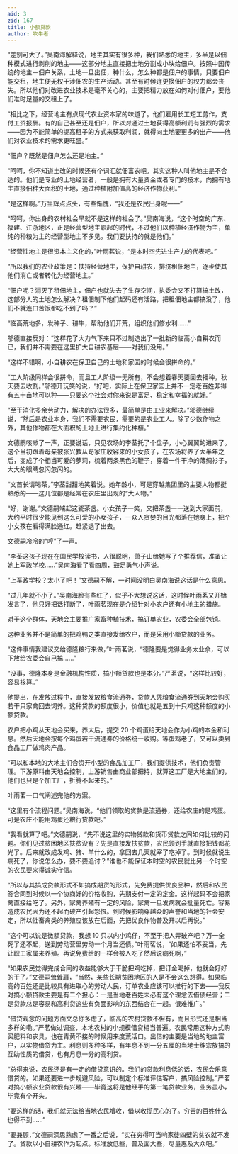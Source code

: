 ```yaml
---
aid: 3
zid: 167
title: 小额贷款
author: 吹牛者
---
```


“差别可大了。”吴南海解释说，地主其实有很多种，我们熟悉的地主，多半是以佃种模式进行剥削的地主——这部分地主直接把土地分割成小块给佃户。按照中国传统的地主－佃户关系，土地一旦出佃，种什么，怎么种都是佃户的事情，只要佃户能交租，地主便无权干涉佃农的生产活动。甚至有时候连更换佃户的权力都会丧失。所以他们对改进农业技术是毫不关心的，主要把精力放在如何对付佃户，要他们准时足量的交租上了。

“相比之下，经营地主有点现代农业资本家的味道了。他们雇用长工短工劳作，支付工资报酬。有的自己甚至还是佃户，所以对通过土地获得高额利润有强烈的需求——因为不能简单的提高租子的方式来获取利润，就得向土地要更多的出产——他们对农业技术的需求更旺盛。”

“佃户？既然是佃户怎么还是地主。”

“呵呵，你不知道土改的时候还有个词汇就佃富农吧。其实这种人叫他地主是不合适的。他们是专业的土地经营者，一般是拥有大量资金或者专门的技术，向拥有地主直接佃种大面积的土地，通过种植附加值高的经济作物获利。”

“是这样啊。”万里辉点点头，有些惭愧，“我还是农民出身呢——”

“呵呵，你出身的农村社会早就不是这样的社会了。”吴南海说，“这个时空的广东、福建、江浙地区，正是经营型地主崛起的时代，不过他们以种植经济作物为主，单纯的种粮为主的经营型地主不多见。我们要扶持的就是他们。”

“经营性地主是很资本主义化的，”叶雨茗说，“是本时空先进生产力的代表吧。”

“所以我们的农业政策是：扶持经营地主，保护自耕农，排挤租佃地主，逐步使其他们消亡或者转化为经营地主。”

“佃户呢？消灭了租佃地主，佃户也就失去了生存空间，执委会又不打算搞土改，这部分人的土地怎么解决？租佃制下他们起码还有活路，把租佃地主都搞没了，他们不就连口苦饭都吃不到了吗？”

“临高荒地多，发种子、耕牛，帮助他们开荒，组织他们修水利……”

邬德直接反对：“这样花了大力气下来只不过制造出了一批新的临高小自耕农而已，我们并不需要在这里扩大自耕农基层——对我们没用。”

“这样不错啊，小自耕农在保卫自己的土地和家园的时候会很拼命的。”

“工人阶级同样会很拼命，而且工人阶级一无所有，不会想着春天要回去播种，秋天要去收割。”邬德开玩笑的说，“好吧，实际上在保卫家园上并不一定老百姓非得有五十亩地可以种——只要这个社会对你来说是富足、稳定和幸福的就好。”

“至于消化多余劳动力，解决的办法很多，最简单是由工业来解决。”邬德继续说，“然后是农业本身，我们不需要农民，需要的是农业工人。除了少数作物之外，其他作物都在大面积的土地上进行集约化种植。”

文德嗣咳嗽了一声，正要说话，只见农场的李荃托了个盘子，小心翼翼的进来了。这个当初跟着母亲被张兴教从苟家庄收容来的小女孩子，在农场将养了大半年之后，变成了个相当可爱的萝莉，梳着两条黑色的鞭子，穿着一件干净的薄绸衫子，大大的眼睛忽闪忽闪的。

“文首长请喝茶，”李荃甜甜地笑着说。她年龄小，可是穿越集团里的主要人物都挺熟悉的——这几位都是经常在农庄里出现的“大人物。”

“好，谢谢。”文德嗣端起这瓷茶盏。小女孩子一笑，又把茶盏一一送到大家面前，大约平时很少能见到这么可爱的小女孩子，一众人贪婪的目光都落在她身上，把个小女孩在看得满脸通红。赶紧退了出去。

文德嗣冷冷的“哼”了一声。

“李荃这孩子现在在国民学校读书，人很聪明，萧子山给她写了个推荐信，准备让她上军政学校……”吴南海看了看四周，鼓足勇气小声说。

“上军政学校？太小了吧！”文德嗣不解，一时间没明白吴南海说这话是什么意思。

“过几年就不小了。”吴南海脸有些红了，似乎不大想说这话，这时候叶雨茗又开始发言了，他只好把话打断了，叶雨茗现在是介绍针对小农户还有小地主的措施。

对于这个群体，天地会主要推广家畜种植技术，搞订单农业，农委会全部包销。

这种业务并不是简单的把鸡鸭之类直接发给农户，而是采用小额贷款的业务。

“这件事情我建议交给德隆粮行来做，”叶雨茗说，“德隆要是觉得业务太业余，可以下放给农委会自己搞……”

“没事，德隆本身是金融机构性质，搞小额贷款也是本分。”严茗说，“这样比较好，容易核算。”

他提出，在发放过程中，直接发放粮食流通券，贷款人凭粮食流通券到天地会购买若干只家禽回去饲养。这种贷款的额度很小，价值也就是五到十只鸡这种额度的小额贷款。

农户把小鸡从天地会买来，养大后，提交 20 个鸡蛋给天地会作为小鸡的本金和利息。然后天地会按每个鸡蛋若干流通券的价格统一收购。等蛋鸡老了，又可以卖到食品工厂做鸡肉产品。

“可以和本地的大地主们合资开小型的食品加工厂，我们提供技术，他们负责管理。下游原料由天地会控制，上游销售由商业部把持，就算这工厂是大地主们的，他们也只是个加工厂，折腾不起来的。”

叶雨茗一口气阐述完他的方案。

“这里有个流程问题。”吴南海说，“他们领取的贷款是流通券，还给农庄的是鸡蛋。可是农庄不能用鸡蛋还粮行贷款吧。”

“我看就算了吧。”文德嗣说，“先不说这里的实物贷款和货币贷款之间如何比较的问题。你们见过贫困地区扶贫没有？先是直接发扶贫款，农民领到手就直接把钱都花光了。后来就改成发鸡、猪、羊什么的，拿回去几天就宰了吃掉了。到时候就说生病死了，你说怎么办，要不要追讨？”谁也不能保证本时空的农民就比另一个时空的农民要来得诚实守信。

“所以与其搞成贷款形式不如搞成期货的形式，先免费提供优良品种，然后和农民签合同到时候以一个协商好的价格收购，先期支付一定的定金。这样起码不会把家禽直接给吃了。另外，家禽养殖有一定的风险，家禽一旦发病就会批量死亡。容易造成农民因为还不起而破产引起怨恨。到时候影响穿越众的声誉和当地的社会安定，所以牲畜禽类的养殖应该放在后面，先把优良作物普及开以后再说。”

“这个可以说是微额贷款，我想 10 只以内小鸡仔，不至于把人弄破产吧？万一全死了还不起，送到劳动营里劳动一个月当还债。”叶雨茗说，“如果还怕不妥当，先让职工家属来养殖。再说免费给的一样会被人吃了然后说病死啊，”

“如果农民觉得完成合同的收益能够大于干脆把鸡吃掉，把订金喝掉，他就会好好的干了。”文德嗣耸耸肩，“当然，某些长期贫困地区的人是不会这么想得。如果临高的百姓还是比较具有进取心的劳动人民，订单农业应该可以推行的下去——我反对搞小额贷款主要是有二个担心：一是当地老百姓未必有这个理念去借债经营；二是贷款总是容易和高利贷这些有负面影响的东西结合在一起。很难推广。”

“借贷观念的问题方面文总你多虑了，临高的农村贷款不但有，而且形式还是相当多样的嘞。”严茗做过调查，本地农村的小规模借贷相当普遍。农民常用这种方式购买肥料和农具，也在青黄不接的时候用来度荒活口。出借的主要是当地的地主富户，以实物借贷为主。利息则多种多样，有年息不到一分五厘的当地士绅宗族搞的互助性质的借贷，也有月息一分的高利贷。

“总得来说，农民还是有一定的借贷意识的。我们的贷款利息低的话，农民会乐意借贷的。如果还要进一步规避风险，可以制定个标准评估客户，搞风险控制。”严茗对搞小额农业贷款很有兴趣——毕竟这将是他经手的第一笔贷款业务，业务虽小，毕竟有个开头。

“要这样的话，我们就无法给当地农民增收，借以收揽民心的了。穷苦的百姓什么也得不到……”

“要兼顾，”文德嗣深思熟虑了一番之后说，“实在穷得叮当响家徒四壁的贫农就不发了。贷款以小自耕农作为起点。标准放低些，普及面大些，尽量惠及大众吧。”
